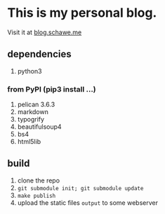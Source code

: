 # This is my personal blog.
Visit it at [blog.schawe.me](https://blog.schawe.me)

## dependencies
1. python3

### from PyPI (pip3 install ...)
1. pelican 3.6.3 
1. markdown
1. typogrify
1. beautifulsoup4
1. bs4
1. html5lib

## build
1. clone the repo
2. `git submodule init; git submodule update`
3. `make publish`
4. upload the static files `output` to some webserver

